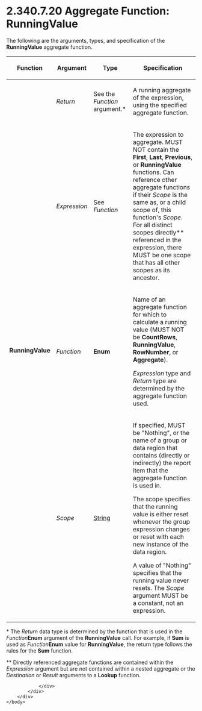 <html dir="LTR" xmlns:mshelp="http://msdn.microsoft.com/mshelp" xmlns:ddue="http://ddue.schemas.microsoft.com/authoring/2003/5" xmlns:xlink="http://www.w3.org/1999/xlink" xmlns:tool="http://www.microsoft.com/tooltip">
    <head>
        <meta http-equiv="Content-Type" content="text/html; CHARSET=utf-8"></meta>
        <meta name="save" content="history"></meta>
        <title>2.340.7.20 Aggregate Function: RunningValue</title>
        <xml>
            <mshelp:toctitle title="2.340.7.20 Aggregate Function: RunningValue"></mshelp:toctitle>
            <mshelp:rltitle title="[MS-RDL]: Aggregate Function: RunningValue"></mshelp:rltitle>
            <mshelp:keyword index="A" term="d87b6538-477f-4292-a3dd-a5774142bec6"></mshelp:keyword>
            <mshelp:attr name="DCSext.ContentType" value="open specification"></mshelp:attr>
            <mshelp:attr name="AssetID" value="d87b6538-477f-4292-a3dd-a5774142bec6"></mshelp:attr>
            <mshelp:attr name="TopicType" value="kbRef"></mshelp:attr>
            <mshelp:attr name="DCSext.Title" value="[MS-RDL]: Aggregate Function: RunningValue" />
        </xml>
    </head>
    <body>
        <div id="header">
            <h1 class="heading">2.340.7.20 Aggregate Function: RunningValue</h1>
        </div>
        <div id="mainSection">
            <div id="mainBody">
                <div id="allHistory" class="saveHistory"></div>
                <div id="sectionSection0" class="section" name="collapseableSection">
                    

<p>The following are the arguments, types, and specification of
the <b>RunningValue</b> aggregate function.</p>

<table>
 <thead>
  <tr>
   <th>
   <p>Function</p>
   </th>
   <th>
   <p>Argument</p>
   </th>
   <th>
   <p>Type</p>
   </th>
   <th>
   <p>Specification</p>
   </th>
  </tr>
 </thead>
 <tr>
  <td rowspan="4">
  <p><b>RunningValue</b></p>
  </td>
  <td>
  <p><i>Return</i></p>
  </td>
  <td>
  <p>See the <i>Function</i> argument.* </p>
  </td>
  <td>
  <p>A running aggregate of the expression, using the
  specified aggregate function.</p>
  </td>
 </tr>
 <tr>
  <td>
  <p><i>Expression</i></p>
  </td>
  <td>
  <p>See <i>Function</i></p>
  </td>
  <td>
  <p>The expression to aggregate. MUST NOT contain the <b>First</b>,
  <b>Last</b>, <b>Previous</b>, or <b>RunningValue</b> functions. Can reference
  other aggregate functions if their <i>Scope</i> is the same as, or a child
  scope of, this function's <i>Scope</i>. For all distinct scopes directly**
  referenced in the expression, there MUST be one scope that has all other
  scopes as its ancestor.</p>
  </td>
 </tr>
 <tr>
  <td>
  <p><i>Function</i></p>
  </td>
  <td>
  <p><b>Enum</b></p>
  </td>
  <td>
  <p>Name of an aggregate function for which to calculate a
  running value (MUST NOT be <b>CountRows</b>, <b>RunningValue</b>, <b>RowNumber</b>,
  or <b>Aggregate</b>). </p>
  <p><i>Expression</i> type and <i>Return</i> type are
  determined by the aggregate function used.</p>
  </td>
 </tr>
 <tr>
  <td>
  <p><i>Scope</i></p>
  </td>
  <td>
  <p><a href="1ed81ef3-a683-45e3-aaad-bd2bbe71bc3d.md">String</a></p>
  </td>
  <td>
  <p>If specified, MUST be &quot;Nothing&quot;, or the name
  of a group or data region that contains (directly or indirectly) the report
  item that the aggregate function is used in.</p>
  <p>The scope specifies that the running value is either
  reset whenever the group expression changes or reset with each new instance
  of the data region.</p>
  <p>A value of &quot;Nothing&quot; specifies that the
  running value never resets. The <i>Scope</i> argument MUST be a constant, not
  an expression.</p>
  </td>
 </tr>
</table>

<p>* The <i>Return</i> data type is determined by the function
that is used in the <i>Function</i><b>Enum</b> argument of the <b>RunningValue</b>
call. For example, if <b>Sum</b> is used as <i>Function</i><b>Enum</b> value
for <b>RunningValue</b>, the return type follows the rules for the <b>Sum</b>
function.</p>

<p>** Directly referenced aggregate functions are contained
within the <i>Expression</i> argument but are not contained within a nested
aggregate or the <i>Destination</i> or <i>Result</i> arguments to a <b>Lookup</b>
function.</p>


                </div>
            </div>
        </div>
    </body>
</html>